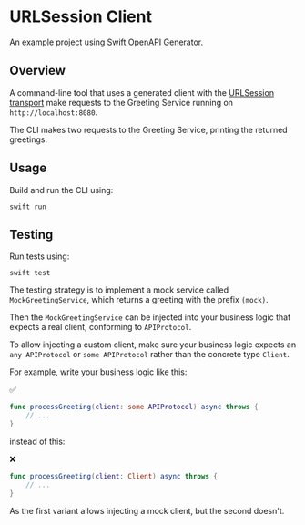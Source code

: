 # URLSession Client

An example project using [Swift OpenAPI Generator](https://github.com/apple/swift-openapi-generator).

## Overview

A command-line tool that uses a generated client with the [URLSession transport](https://github.com/apple/swift-openapi-urlsession) make requests to the Greeting Service running on `http://localhost:8080`. 

The CLI makes two requests to the Greeting Service, printing the returned greetings.

## Usage

Build and run the CLI using:

```
swift run
```

## Testing

Run tests using:

```
swift test
```

The testing strategy is to implement a mock service called `MockGreetingService`, which returns a greeting with the prefix `(mock)`.

Then the `MockGreetingService` can be injected into your business logic that expects a real client, conforming to `APIProtocol`.

To allow injecting a custom client, make sure your business logic expects an `any APIProtocol` or `some APIProtocol` rather than the concrete type `Client`.

For example, write your business logic like this:

✅
```swift
func processGreeting(client: some APIProtocol) async throws {
    // ...
}
```

instead of this:

❌
```swift
func processGreeting(client: Client) async throws {
    // ...
}
```

As the first variant allows injecting a mock client, but the second doesn't.
